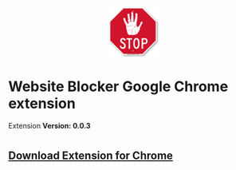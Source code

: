 <p align="center">
  <img src="public/icon.png" alt="Website blocker logo" width="100px" height="100px" />
</p>

# Website Blocker Google Chrome extension

Extension **Version: 0.0.3**

#

## [Download Extension for Chrome](./extension-chrome/dist.zip)
